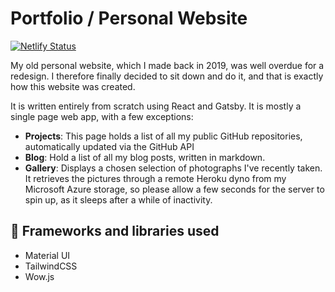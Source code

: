 # Portfolio / Personal Website

[![Netlify Status](https://api.netlify.com/api/v1/badges/3c332460-92fb-4831-b621-87b5bd677ddf/deploy-status)](https://app.netlify.com/sites/prutkowski-redesign/deploys)

My old personal website, which I made back in 2019, was well overdue for a redesign. I therefore finally decided to sit down and do it, and that is exactly how this website was created. 

It is written entirely from scratch using React and Gatsby. It is mostly a single page web app, with a few exceptions:

* __Projects__: This page holds a list of all my public GitHub repositories, automatically updated via the GitHub API
* __Blog__: Hold a list of all my blog posts, written in markdown.
* __Gallery__: Displays a chosen selection of photographs I've recently taken. It retrieves the pictures through a remote Heroku dyno from my Microsoft Azure storage, so please allow a few seconds for the server to spin up, as it sleeps after a while of inactivity.

## :open_file_folder: Frameworks and libraries used

* Material UI
* TailwindCSS
* Wow.js
